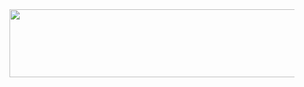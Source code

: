 
<a href="https://www.gitanimals.org/en_US?utm_medium=image&utm_source=SAEYEONIH&utm_content=line">
  <img
    src="https://render.gitanimals.org/lines/SAEYEONIH"
    width="600"
    height="120"
  />
</a>
